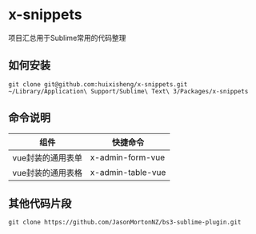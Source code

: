 # x-snippets
项目汇总用于Sublime常用的代码整理


## 如何安装 ##

    git clone git@github.com:huixisheng/x-snippets.git ~/Library/Application\ Support/Sublime\ Text\ 3/Packages/x-snippets

## 命令说明 ##

<table>
    <thead>
        <tr>
            <th>组件</th>
            <th>快捷命令</th>
        </tr>
    </thead>
    <tbody>
        <tr>
            <td>vue封装的通用表单</td>
            <td>x-admin-form-vue</td>
        </tr>
        <tr>
            <td>vue封装的通用表格</td>
            <td>x-admin-table-vue</td>
        </tr>
    </tbody>
</table>

## 其他代码片段 ##

    git clone https://github.com/JasonMortonNZ/bs3-sublime-plugin.git
